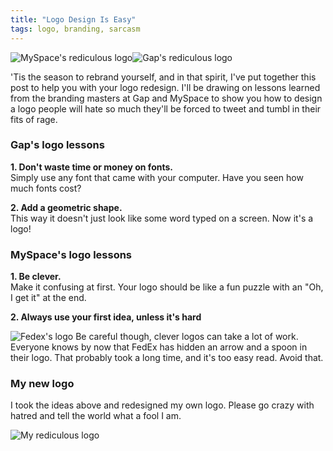 ```yaml
---
title: "Logo Design Is Easy"
tags: logo, branding, sarcasm
---
```


<img src="/content/blog/2010/easy-logo/myspace-logo.jpg" alt="MySpace's rediculous logo" title="My blank? Oh... My 'Space' Got it!"/><img src="/content/blog/2010/easy-logo/gap-logo.png" alt="Gap's rediculous logo" title="Helvetica Neue and a Box makes a logo"/>

'Tis the season to rebrand yourself, and in that spirit, I've put together this post to help you with your logo redesign.
I'll be drawing on lessons learned from the branding masters at Gap and MySpace to show you how to design a logo people will hate so much they'll be forced to tweet and tumbl in their fits of rage.

### Gap's logo lessons

**1. Don't waste time or money on fonts.** <br/>
Simply use any font that came with your computer. Have you seen how much fonts cost?

**2. Add a geometric shape.** <br/>
This way it doesn't just look like some word typed on a screen. Now it's a logo!

### MySpace's logo lessons

**1. Be clever.** <br/>
Make it confusing at first. Your logo should be like a fun puzzle with an "Oh, I get it" at the end.

**2. Always use your first idea, unless it's hard** <br/>

<img src="/content/blog/2010/easy-logo/fedex-logo.jpg" alt="Fedex's logo" title="There is no spoon." class="left"/> Be careful though, clever logos can take a lot of work. Everyone knows by now that FedEx has hidden an arrow and a spoon in their logo. That probably took a long time, and it's too easy read. Avoid that.

### My new logo

I took the ideas above and redesigned my own logo. Please go crazy with hatred and tell the world what a fool I am.

<img src="/content/blog/2010/easy-logo/brandon-logo.png" alt="My rediculous logo" title="Ah... Math, I get it!"/>